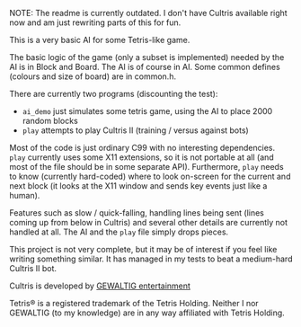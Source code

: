NOTE: The readme is currently outdated.  I don't have Cultris available right now and am just
rewriting parts of this for fun.

This is a very basic AI for some Tetris-like game.

The basic logic of the game (only a subset is implemented) needed by the AI is in Block and Board.
The AI is of course in AI.  Some common defines (colours and size of board) are in common.h.

There are currently two programs (discounting the test):

* `ai_demo` just simulates some tetris game, using the AI to place 2000 random blocks
* `play` attempts to play Cultris II (training / versus against bots)

Most of the code is just ordinary C99 with no interesting dependencies.  `play` currently uses some
X11 extensions, so it is not portable at all (and most of the file should be in some separate API).
Furthermore, `play` needs to know (currently hard-coded) where to look on-screen for the current and
next block (it looks at the X11 window and sends key events just like a human).

Features such as slow / quick-falling, handling lines being sent (lines coming up from below in
Cultris) and several other details are currently not handled at all.  The AI and the `play` file
simply drops pieces.

This project is not very complete, but it may be of interest if you feel like writing something
similar.  It has managed in my tests to beat a medium-hard Cultris II bot.

Cultris is developed by [GEWALTIG entertainment](www.gewaltig.net)

Tetris® is a registered trademark of the Tetris Holding.  Neither I nor GEWALTIG (to my knowledge)
are in any way affiliated with Tetris Holding.
